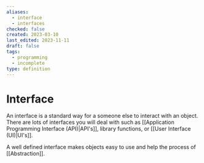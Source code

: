 ```yaml
---
aliases:
  - interface
  - interfaces
checked: false
created: 2023-03-10
last_edited: 2023-11-11
draft: false
tags:
  - programming
  - incomplete
type: definition
---
```

# Interface

An interface is a standard way for a someone else to interact with an object. There are lots of interfaces you will deal with such as [[Application Programming Interface (API)|API's]], library functions, or [[User Interface (UI)|UI's]].

A well defined interface makes objects easy to use and help the process of [[Abstraction]].

